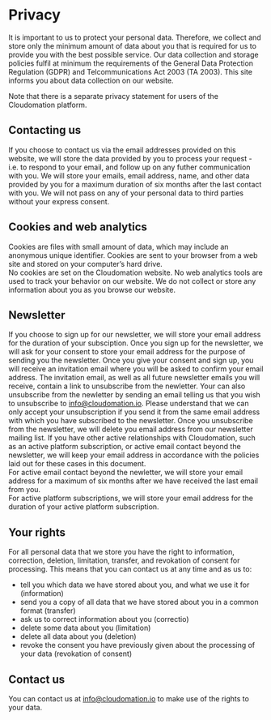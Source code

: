 # Privacy

<i class="fa fa-lock fa-5x fa-pull-left"></i> It is important to us to protect your personal data. Therefore, we collect and store only the minimum amount of data about you that is required for us to provide you with the best possible service. Our data collection and storage policies fulfil at minimum the requirements of the General Data Protection Regulation (GDPR) and Telcommunications Act 2003 (TA 2003). This site informs you about data collection on our website.  

Note that there is a separate privacy statement for users of the Cloudomation platform.

## Contacting us
If you choose to contact us via the email addresses provided on this website, we will store the data provided by you to process your request - i.e. to respond to your email, and follow up on any futher communication with you. We will store your emails, email address, name, and other data provided by you for a maximum duration of six months after the last contact with you. We will not pass on any of your personal data to third parties without your express consent.  

## Cookies and web analytics
Cookies are files with small amount of data, which may include an anonymous unique identifier. Cookies are sent to your browser from a web site and stored on your computer’s hard drive.  
No cookies are set on the Cloudomation website. No web analytics tools are used to track your behavior on our website. We do not collect or store any information about you as you browse our website.  

## Newsletter
If you choose to sign up for our newsletter, we will store your email address for the duration of your subsciption. Once you sign up for the newsletter, we will ask for your consent to store your email address for the purpose of sending you the newsletter. Once you give your consent and sign up, you will receive an invitation email where you will be asked to confirm your email address. The invitation email, as well as all future newsletter emails you will receive, contain a link to unsubscribe from the newletter. Your can also unsubscribe from the newletter by sending an email telling us that you wish to unsubscribe to [info@cloudomation.io](mailto:info@cloudomation.io). Please understand that we can only accept your unsubscription if you send it from the same email address with which you have subscribed to the newsletter.
Once you unsubscribe from the newsletter, we will delete you email address from our newsletter mailing list. If you have other active relationships with Cloudomation, such as an active platform subscription, or active email contact beyond the newsletter, we will keep your email address in accordance with the policies laid out for these cases in this document.  
For active email contact beyond the newletter, we will store your email address for a maximum of six months after we have received the last email from you.  
For active platform subscriptions, we will store your email address for the duration of your active platform subscription.

## Your rights
For all personal data that we store you have the right to information, correction, deletion, limitation, transfer, and revokation of consent for processing. This means that you can contact us at any time and as us to:
* tell you which data we have stored about you, and what we use it for (information)
* send you a copy of all data that we have stored about you in a common format (transfer)
* ask us to correct information about you (correctio)
* delete some data about you (limitation)
* delete all data about you (deletion)
* revoke the consent you have previously given about the processing of your data (revokation of consent)

## Contact us
You can contact us at [info@cloudomation.io](mailto:info@cloudomation.io) to make use of the rights to your data.
